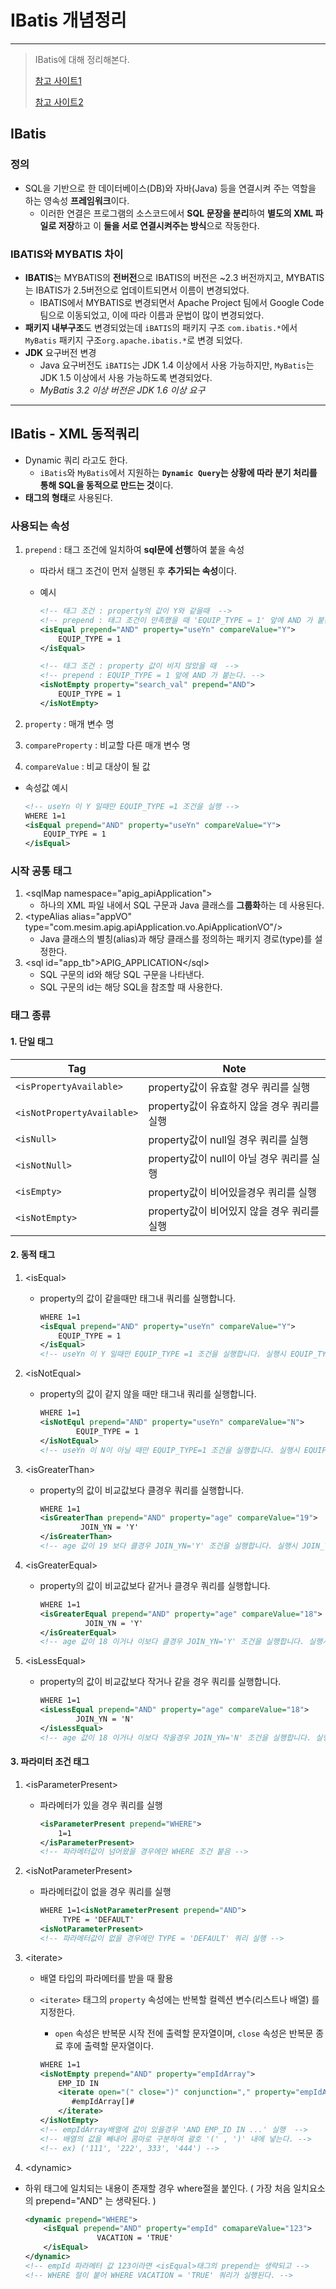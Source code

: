 # IBatis 개념정리

---

>IBatis에 대해 정리해본다. 
>
>[참고 사이트1](https://yongku.tistory.com/entry/IBATISXML-%EB%8F%99%EC%A0%81-%ED%83%9C%EA%B7%B8-%EC%A0%95%EB%A6%AC)
>
>[참고 사이트2](https://velog.io/@gillog/MyBatis-iBatis-MyBatis-%EB%B9%84%EA%B5%90-%EC%A0%95%EB%A6%ACDynamic-Query)

## IBatis

### 정의

- SQL을 기반으로 한 데이터베이스(DB)와 자바(Java) 등을 연결시켜 주는 역할을 하는 영속성 **프레임워크**이다. 
  - 이러한 연결은 프로그램의 소스코드에서 **SQL 문장을 분리**하여 **별도의 XML 파일로 저장**하고 이 **둘을 서로 연결시켜주는 방식**으로 작동한다.

### IBATIS와 MYBATIS 차이

- **IBATIS**는 MYBATIS의 **전버전**으로 IBATIS의 버전은 ~2.3 버전까지고, MYBATIS는 IBATIS가 2.5버전으로 업데이트되면서 이름이 변경되었다.
  - IBATIS에서 MYBATIS로 변경되면서 Apache Project 팀에서 Google Code팀으로 이동되었고, 이에 따라 이름과 문법이 많이 변경되었다.
- **패키지 내부구조**도 변경되었는데 `iBATIS`의 패키지 구조 `com.ibatis.*`에서 `MyBatis` 패키지 구조`org.apache.ibatis.*`로 변경 되었다.
- **JDK** 요구버전 변경 
  - Java 요구버전도 `iBATIS`는 JDK 1.4 이상에서 사용 가능하지만, `MyBatis`는 JDK 1.5 이상에서 사용 가능하도록 변경되었다.
  - *MyBatis 3.2 이상 버전은 JDK 1.6 이상 요구*

---

## IBatis - XML 동적쿼리 

- Dynamic 쿼리 라고도 한다. 
  - `iBatis`와 `MyBatis`에서 지원하는 **`Dynamic Query`는 상황에 따라 분기 처리를 통해 SQL을 동적으로 만드는 것**이다. 
- **태그의 형태**로 사용된다. 

### 사용되는 속성 

1. `prepend` : 태그 조건에 일치하여 **sql문에 선행**하여 붙을 속성

   - 따라서 태그 조건이 먼저 실행된 후 **추가되는 속성**이다. 

   - 예시

     ```xml
     <!-- 태그 조건 : property의 값이 Y와 같을때  -->
     <!-- prepend : 태그 조건이 만족했을 때 'EQUIP_TYPE = 1' 앞에 AND 가 붙는다.  -->
     <isEqual prepend="AND" property="useYn" compareValue="Y">
         EQUIP_TYPE = 1
     </isEqual>
     
     <!-- 태그 조건 : property 값이 비지 않았을 때  -->
     <!-- prepend : EQUIP_TYPE = 1 앞에 AND 가 붙는다. -->
     <isNotEmpty property="search_val" prepend="AND">
         EQUIP_TYPE = 1
     </isNotEmpty>
     ```

2. `property` : 매개 변수 명

3. `compareProperty` : 비교할 다른 매개 변수 명

4. `compareValue` : 비교 대상이 될 값

- 속성값 예시 

  ```xml
  <!-- useYn 이 Y 일때만 EQUIP_TYPE =1 조건을 실행 -->
  WHERE 1=1
  <isEqual prepend="AND" property="useYn" compareValue="Y">
      EQUIP_TYPE = 1
  </isEqual>
  ```

### 시작 공통 태그 

1. \<sqlMap namespace="apig_apiApplication">
   - 하나의 XML 파일 내에서 SQL 구문과 Java 클래스를 **그룹화**하는 데 사용된다. 
2. \<typeAlias alias="appVO" type="com.mesim.apig.apiApplication.vo.ApiApplicationVO"/>
   - Java 클래스의 별칭(alias)과 해당 클래스를 정의하는 패키지 경로(type)를 설정한다. 
3. \<sql id="app_tb">APIG_APPLICATION\</sql>
   - SQL 구문의 id와 해당 SQL 구문을 나타낸다. 
   - SQL 구문의 id는 해당 SQL을 참조할 때 사용한다.

### 태그 종류

#### 1. 단일 태그 

| Tag                        | Note                                        |
| -------------------------- | ------------------------------------------- |
| `<isPropertyAvailable>`    | property값이 유효할 경우 쿼리를 실행        |
| `<isNotPropertyAvailable>` | property값이 유효하지 않을 경우 쿼리를 실행 |
| `<isNull>`                 | property값이 null일 경우 쿼리를 실행        |
| `<isNotNull>`              | property값이 null이 아닐 경우 쿼리를 실행   |
| `<isEmpty>`                | property값이 비어있을경우 쿼리를 실행       |
| `<isNotEmpty>`             | property값이 비어있지 않을 경우 쿼리를 실행 |

#### 2. 동적 태그 

1. \<isEqual>

   - property의 값이 같을때만 태그내 쿼리를 실행합니다.

     ```xml
     WHERE 1=1 
     <isEqual prepend="AND" property="useYn" compareValue="Y">
         EQUIP_TYPE = 1
     </isEqual>
     <!-- useYn 이 Y 일때만 EQUIP_TYPE =1 조건을 실행합니다. 실행시 EQUIP_TYPE=1 앞에 AND 조건이 붙는다.  -->
     ```

2. \<isNotEqual>

   - property의 값이 같지 않을 때만 태그내 쿼리를 실행합니다.

     ```xml
     WHERE 1=1
     <isNotEqul prepend="AND" property="useYn" compareValue="N">
             EQUIP_TYPE = 1
     </isNotEqual>
     <!-- useYn 이 N이 아닐 때만 EQUIP_TYPE=1 조건을 실행합니다. 실행시 EQUIP_TYPE=1 앞에 AND 조건이 붙는다. -->
     ```

3. \<isGreaterThan>

   - property의 값이 비교값보다 클경우 쿼리를 실행합니다.

     ```xml
     WHERE 1=1
     <isGreaterThan prepend="AND" property="age" compareValue="19">
              JOIN_YN = 'Y'
     </isGreaterThan>
     <!-- age 값이 19 보다 클경우 JOIN_YN='Y' 조건을 실행합니다. 실행시 JOIN_YN = 'Y' 앞에 AND 조건이 붙는다.-->
     ```

4. \<isGreaterEqual>

   - property의 값이 비교값보다 같거나 클경우 쿼리를 실행합니다.

     ```xml
     WHERE 1=1
     <isGreaterEqual prepend="AND" property="age" compareValue="18">
               JOIN_YN = 'Y'
     </isGreaterEqual>
     <!-- age 값이 18 이거나 이보다 클경우 JOIN_YN='Y' 조건을 실행합니다. 실행시 JOIN_YN = 'Y' 앞에 AND 조건이 붙는다.-->
     ```

5. \<isLessEqual>

   - property의 값이 비교값보다 작거나 같을 경우 쿼리를 실행합니다.

     ```xml
     WHERE 1=1
     <isLessEqual prepend="AND" property="age" compareValue="18">
             JOIN_YN = 'N'
     </isLessEqual>
     <!-- age 값이 18 이거나 이보다 작을경우 JOIN_YN='N' 조건을 실행합니다. 실행시 JOIN_YN = 'N' 앞에 AND 조건이 붙는다. -->
     ```

#### 3. 파라미터 조건 태그 

1. \<isParameterPresent>

   - 파라메터가 있을 경우 쿼리를 실행

     ```xml
     <isParameterPresent prepend="WHERE">           
         1=1
     </isParameterPresent>
     <!-- 파라메터값이 넘어왔을 경우에만 WHERE 조건 붙음 -->
     ```

2. \<isNotParameterPresent>

   - 파라메터값이 없을 경우 쿼리를 실행

     ```xml
     WHERE 1=1<isNotParameterPresent prepend="AND">
          TYPE = 'DEFAULT'
     <isNotParameterPresent>
     <!-- 파라메터값이 없을 경우에만 TYPE = 'DEFAULT' 쿼리 실행 -->
     ```

3. \<iterate>

   - 배열 타입의 파라메터를 받을 때 활용

   - `<iterate>` 태그의 `property` 속성에는 반복할 컬렉션 변수(리스트나 배열) 를 지정한다. 

     - `open` 속성은 반복문 시작 전에 출력할 문자열이며, `close` 속성은 반복문 종료 후에 출력할 문자열이다. 
     
     ```xml
     WHERE 1=1
     <isNotEmpty prepend="AND" property="empIdArray">
         EMP_ID IN
         <iterate open="(" close=")" conjunction="," property="empIdArray">
            #empIdArray[]#
         </iterate>
     </isNotEmpty>
     <!-- empIdArray배열에 값이 있을경우 'AND EMP_ID IN ...' 실행  -->
     <!-- 배열의 값을 빼내어 콤마로 구분하여 괄호 '(' , ')' 내에 넣는다. -->
     <!-- ex) ('111', '222', 333', '444') -->
     ```

4. \<dynamic>

  - 하위 태그에 일치되는 내용이 존재할 경우 where절을 붙인다. ( 가장 처음 일치요소의 prepend="AND" 는 생략된다. ) 

    ```xml
    <dynamic prepend="WHERE">
        <isEqual prepend="AND" property="empId" comapareValue="123">
                    VACATION = 'TRUE'
        </isEqual>
    </dynamic>
    <!-- empId 파라메터 값 123이라면 <isEqual>태그의 prepend는 생략되고 -->
    <!-- WHERE 절이 붙어 WHERE VACATION = 'TRUE' 쿼리가 실행된다. -->
    ```

    

 